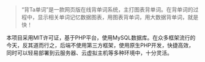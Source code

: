 > “背Ta单词”是一款网页版在线背单词系统，主打图表背单词。在背单词的过程中，显示相关单词记忆数据图表，用图表背单词，用大数据背单词，就是快！

本项目采用MIT许可证，基于PHP平台，使用MySQL数据库。在众多框架流行的今天，反其道而行之，后端不使用第三方框架，使用原生PHP开发，快捷高效，同时可以轻易部署到云服务器、云虚拟主机等多种环境中，十分灵活。

<!-- include/intro.md -->